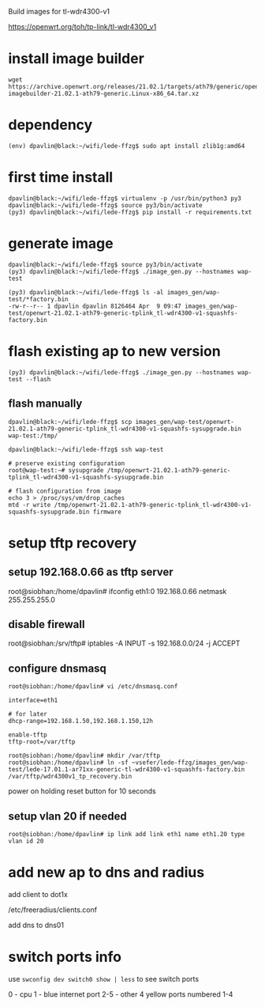 Build images for tl-wdr4300-v1

https://openwrt.org/toh/tp-link/tl-wdr4300_v1

# install image builder

```
wget https://archive.openwrt.org/releases/21.02.1/targets/ath79/generic/openwrt-imagebuilder-21.02.1-ath79-generic.Linux-x86_64.tar.xz
```

# dependency

```
(env) dpavlin@black:~/wifi/lede-ffzg$ sudo apt install zlib1g:amd64
```
# first time install

```
dpavlin@black:~/wifi/lede-ffzg$ virtualenv -p /usr/bin/python3 py3
dpavlin@black:~/wifi/lede-ffzg$ source py3/bin/activate
(py3) dpavlin@black:~/wifi/lede-ffzg$ pip install -r requirements.txt
```

# generate image

```
dpavlin@black:~/wifi/lede-ffzg$ source py3/bin/activate
(py3) dpavlin@black:~/wifi/lede-ffzg$ ./image_gen.py --hostnames wap-test

(py3) dpavlin@black:~/wifi/lede-ffzg$ ls -al images_gen/wap-test/*factory.bin
-rw-r--r-- 1 dpavlin dpavlin 8126464 Apr  9 09:47 images_gen/wap-test/openwrt-21.02.1-ath79-generic-tplink_tl-wdr4300-v1-squashfs-factory.bin
```

# flash existing ap to new version

```
(py3) dpavlin@black:~/wifi/lede-ffzg$ ./image_gen.py --hostnames wap-test --flash
```

## flash manually

```
dpavlin@black:~/wifi/lede-ffzg$ scp images_gen/wap-test/openwrt-21.02.1-ath79-generic-tplink_tl-wdr4300-v1-squashfs-sysupgrade.bin wap-test:/tmp/

dpavlin@black:~/wifi/lede-ffzg$ ssh wap-test

# preserve existing configuration
root@wap-test:~# sysupgrade /tmp/openwrt-21.02.1-ath79-generic-tplink_tl-wdr4300-v1-squashfs-sysupgrade.bin

# flash configuration from image
echo 3 > /proc/sys/vm/drop_caches
mtd -r write /tmp/openwrt-21.02.1-ath79-generic-tplink_tl-wdr4300-v1-squashfs-sysupgrade.bin firmware
```


# setup tftp recovery

## setup 192.168.0.66 as tftp server

root@siobhan:/home/dpavlin# ifconfig eth1:0 192.168.0.66 netmask 255.255.255.0

## disable firewall

root@siobhan:/srv/tftp# iptables -A INPUT -s 192.168.0.0/24 -j ACCEPT

## configure dnsmasq

```
root@siobhan:/home/dpavlin# vi /etc/dnsmasq.conf

interface=eth1

# for later
dhcp-range=192.168.1.50,192.168.1.150,12h

enable-tftp
tftp-root=/var/tftp

root@siobhan:/home/dpavlin# mkdir /var/tftp
root@siobhan:/home/dpavlin# ln -sf ~vsefer/lede-ffzg/images_gen/wap-test/lede-17.01.1-ar71xx-generic-tl-wdr4300-v1-squashfs-factory.bin /var/tftp/wdr4300v1_tp_recovery.bin
```

power on holding reset button for 10 seconds

## setup vlan 20 if needed

```
root@siobhan:/home/dpavlin# ip link add link eth1 name eth1.20 type vlan id 20
```

# add new ap to dns and radius

add client to dot1x

/etc/freeradius/clients.conf

add dns to dns01


# switch ports info

use `swconfig dev switch0 show | less` to see switch ports

0 - cpu
1 - blue internet port
2-5 - other 4 yellow ports numbered 1-4
